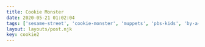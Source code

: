 ```yaml
---
title: Cookie Monster
date: 2020-05-21 01:02:04
tags: ['sesame-street', 'cookie-monster', 'muppets', 'pbs-kids', 'by-a-kid']
layout: layouts/post.njk
key: cookie2
---
```

